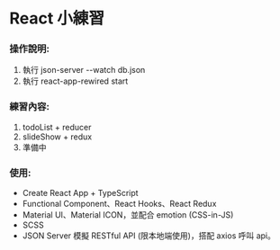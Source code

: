 # React 小練習

### 操作說明:

1. 執行 json-server --watch db.json
2. 執行 react-app-rewired start

### 練習內容:

1. todoList + reducer
2. slideShow + redux
3. 準備中

### 使用:

- Create React App + TypeScript
- Functional Component、React Hooks、React Redux
- Material UI、Material ICON，並配合 emotion (CSS-in-JS)
- SCSS
- JSON Server 模擬 RESTful API (限本地端使用)，搭配 axios 呼叫 api。
